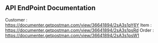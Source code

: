 ## API EndPoint Documentation
Customer : https://documenter.getpostman.com/view/36641894/2sA3s1pY6Y
Item : https://documenter.getpostman.com/view/36641894/2sA3s1psRd
Order : https://documenter.getpostman.com/view/36641894/2sA3s1psW1
